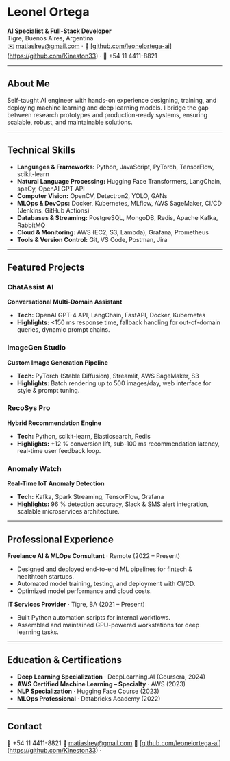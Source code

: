 # Leonel Ortega

**AI Specialist & Full-Stack Developer**  
Tigre, Buenos Aires, Argentina  
✉️ matiaslrey@gmail.com · 🔗 [[github.com/leonelortega-ai](https://github.com/leonelortega-ai)](https://github.com/Kineston33) · 📱 +54 11 4411-8821

---

## About Me
Self-taught AI engineer with hands-on experience designing, training, and deploying machine learning and deep learning models. I bridge the gap between research prototypes and production-ready systems, ensuring scalable, robust, and maintainable solutions.

---

## Technical Skills

- **Languages & Frameworks:** Python, JavaScript, PyTorch, TensorFlow, scikit-learn  
- **Natural Language Processing:** Hugging Face Transformers, LangChain, spaCy, OpenAI GPT API  
- **Computer Vision:** OpenCV, Detectron2, YOLO, GANs  
- **MLOps & DevOps:** Docker, Kubernetes, MLflow, AWS SageMaker, CI/CD (Jenkins, GitHub Actions)  
- **Databases & Streaming:** PostgreSQL, MongoDB, Redis, Apache Kafka, RabbitMQ  
- **Cloud & Monitoring:** AWS (EC2, S3, Lambda), Grafana, Prometheus  
- **Tools & Version Control:** Git, VS Code, Postman, Jira

---

## Featured Projects

### ChatAssist AI  
**Conversational Multi-Domain Assistant**  
- **Tech:** OpenAI GPT-4 API, LangChain, FastAPI, Docker, Kubernetes  
- **Highlights:** <150 ms response time, fallback handling for out-of-domain queries, dynamic prompt chains.

### ImageGen Studio  
**Custom Image Generation Pipeline**  
- **Tech:** PyTorch (Stable Diffusion), Streamlit, AWS SageMaker, S3  
- **Highlights:** Batch rendering up to 500 images/day, web interface for style & prompt tuning.

### RecoSys Pro  
**Hybrid Recommendation Engine**  
- **Tech:** Python, scikit-learn, Elasticsearch, Redis  
- **Highlights:** +12 % conversion lift, sub-100 ms recommendation latency, real-time user feedback loop.

### Anomaly Watch  
**Real-Time IoT Anomaly Detection**  
- **Tech:** Kafka, Spark Streaming, TensorFlow, Grafana  
- **Highlights:** 96 % detection accuracy, Slack & SMS alert integration, scalable microservices architecture.

---

## Professional Experience

**Freelance AI & MLOps Consultant** · Remote (2022 – Present)  
- Designed and deployed end-to-end ML pipelines for fintech & healthtech startups.  
- Automated model training, testing, and deployment with CI/CD.  
- Optimized model performance and cloud costs.

**IT Services Provider** · Tigre, BA (2021 – Present)  
- Built Python automation scripts for internal workflows.  
- Assembled and maintained GPU-powered workstations for deep learning tasks.

---

## Education & Certifications

- **Deep Learning Specialization** · DeepLearning.AI (Coursera, 2024)  
- **AWS Certified Machine Learning – Specialty** · AWS (2023)  
- **NLP Specialization** · Hugging Face Course (2023)  
- **MLOps Professional** · Databricks Academy (2022)

---

## Contact

📱 +54 11 4411-8821
📧 matiaslrey@gmail.com
🔗 [[github.com/leonelortega-ai](https://github.com/leonelortega-ai)](https://github.com/Kineston33) · 
